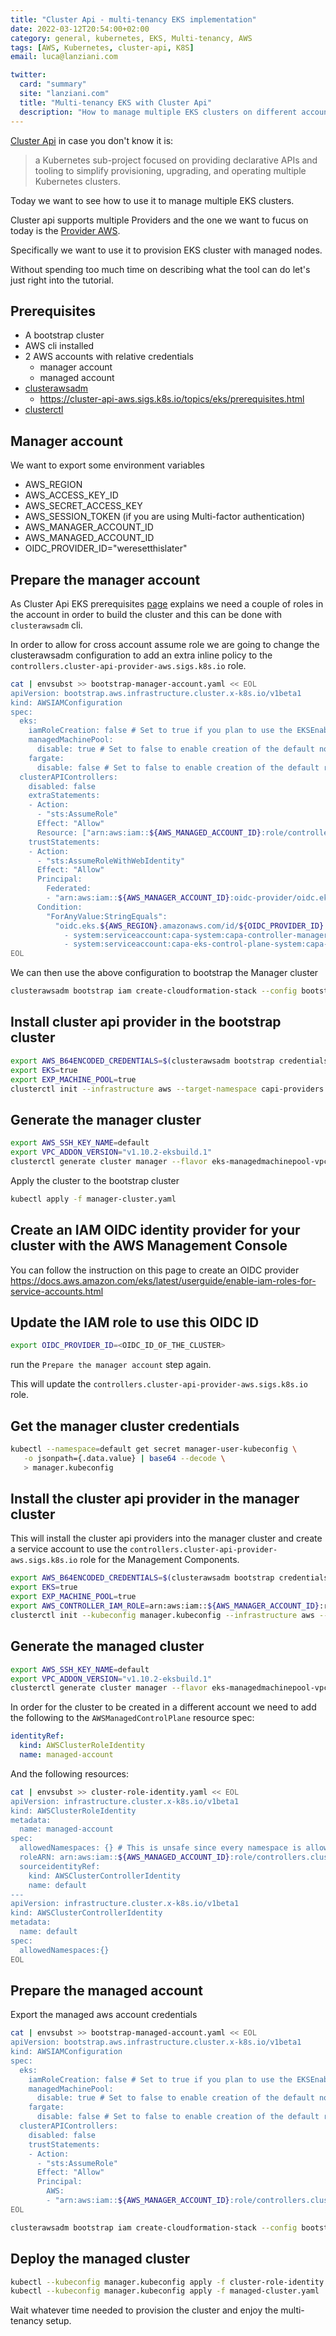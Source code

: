 ```yaml
---
title: "Cluster Api - multi-tenancy EKS implementation"
date: 2022-03-12T20:54:00+02:00
category: general, kubernetes, EKS, Multi-tenancy, AWS
tags: [AWS, Kubernetes, cluster-api, K8S]
email: luca@lanziani.com

twitter:
  card: "summary"
  site: "lanziani.com"
  title: "Multi-tenancy EKS with Cluster Api"
  description: "How to manage multiple EKS clusters on different accounts with Cluster Api"
---
```


[Cluster Api](https://cluster-api.sigs.k8s.io) in case you don't know it is:

> a Kubernetes sub-project focused on providing declarative APIs and tooling to simplify provisioning, upgrading, and operating multiple Kubernetes clusters.

Today we want to see how to use it to manage multiple EKS clusters.

<!-- more -->

Cluster api supports multiple Providers and the one we want to fucus on today is the [Provider AWS](https://cluster-api-aws.sigs.k8s.io/).

Specifically we want to use it to provision EKS cluster with managed nodes.

Without spending too much time on describing what the tool can do let's just right into the tutorial.

## Prerequisites

- A bootstrap cluster
- AWS cli installed
- 2 AWS accounts with relative credentials
  - manager account
  - managed account
- [clusterawsadm](https://github.com/kubernetes-sigs/cluster-api-provider-aws/releases)
  - https://cluster-api-aws.sigs.k8s.io/topics/eks/prerequisites.html
- [clusterctl](https://github.com/kubernetes-sigs/cluster-api/releases)


## Manager account

We want to export some environment variables

- AWS_REGION
- AWS_ACCESS_KEY_ID
- AWS_SECRET_ACCESS_KEY
- AWS_SESSION_TOKEN (if you are using Multi-factor authentication)
- AWS_MANAGER_ACCOUNT_ID
- AWS_MANAGED_ACCOUNT_ID
- OIDC_PROVIDER_ID="weresetthislater"


## Prepare the manager account

As Cluster Api EKS prerequisites [page](https://cluster-api-aws.sigs.k8s.io/topics/eks/prerequisites.html) explains we need a couple of roles in the account in order to build the cluster and this can be done with `clusterawsadm` cli.

In order to allow for cross account assume role we are going to change the clusterawsadm configuration to add an extra inline policy to the `controllers.cluster-api-provider-aws.sigs.k8s.io` role.

```bash
cat | envsubst >> bootstrap-manager-account.yaml << EOL
apiVersion: bootstrap.aws.infrastructure.cluster.x-k8s.io/v1beta1
kind: AWSIAMConfiguration
spec:
  eks:
    iamRoleCreation: false # Set to true if you plan to use the EKSEnableIAM feature flag to enable automatic creation of IAM roles
    managedMachinePool:
      disable: true # Set to false to enable creation of the default node role for managed machine pools
    fargate:
      disable: false # Set to false to enable creation of the default role for the fargate profiles
  clusterAPIControllers:
    disabled: false
    extraStatements:
    - Action:
      - "sts:AssumeRole"
      Effect: "Allow"
      Resource: ["arn:aws:iam::${AWS_MANAGED_ACCOUNT_ID}:role/controllers.cluster-api-provider-aws.sigs.k8s.io"]
    trustStatements:
    - Action:
      - "sts:AssumeRoleWithWebIdentity"
      Effect: "Allow"
      Principal:
        Federated:
        - "arn:aws:iam::${AWS_MANAGER_ACCOUNT_ID}:oidc-provider/oidc.eks.${AWS_REGION}.amazonaws.com/id/${OIDC_PROVIDER_ID}"
      Condition:
        "ForAnyValue:StringEquals":
          "oidc.eks.${AWS_REGION}.amazonaws.com/id/${OIDC_PROVIDER_ID}:sub":
            - system:serviceaccount:capa-system:capa-controller-manager
            - system:serviceaccount:capa-eks-control-plane-system:capa-eks-control-plane-controller-manager # Include if also using EKS
EOL
```

We can then use the above configuration to bootstrap the Manager cluster

```bash
clusterawsadm bootstrap iam create-cloudformation-stack --config bootstrap-manager-account.yaml
```

## Install cluster api provider in the bootstrap cluster

```bash
export AWS_B64ENCODED_CREDENTIALS=$(clusterawsadm bootstrap credentials encode-as-profile)
export EKS=true
export EXP_MACHINE_POOL=true
clusterctl init --infrastructure aws --target-namespace capi-providers
```

## Generate the manager cluster

```bash
export AWS_SSH_KEY_NAME=default
export VPC_ADDON_VERSION="v1.10.2-eksbuild.1"
clusterctl generate cluster manager --flavor eks-managedmachinepool-vpccni --kubernetes-version v1.20.2 --worker-machine-count=3 > manager-cluster.yaml
```

Apply the cluster to the bootstrap cluster

```bash
kubectl apply -f manager-cluster.yaml
```

## Create an IAM OIDC identity provider for your cluster with the AWS Management Console

You can follow the instruction on this page to create an OIDC provider https://docs.aws.amazon.com/eks/latest/userguide/enable-iam-roles-for-service-accounts.html

## Update the IAM role to use this OIDC ID

```bash
export OIDC_PROVIDER_ID=<OIDC_ID_OF_THE_CLUSTER>
```

run the `Prepare the manager account` step again.

This will update the `controllers.cluster-api-provider-aws.sigs.k8s.io` role.

## Get the manager cluster credentials

```bash
kubectl --namespace=default get secret manager-user-kubeconfig \
   -o jsonpath={.data.value} | base64 --decode \
   > manager.kubeconfig
```

## Install the cluster api provider in the manager cluster

This will install the cluster api providers into the manager cluster and create a service account to use the `controllers.cluster-api-provider-aws.sigs.k8s.io` role for the Management Components.

```bash
export AWS_B64ENCODED_CREDENTIALS=$(clusterawsadm bootstrap credentials encode-as-profile)
export EKS=true
export EXP_MACHINE_POOL=true
export AWS_CONTROLLER_IAM_ROLE=arn:aws:iam::${AWS_MANAGER_ACCOUNT_ID}:role/controllers.cluster-api-provider-aws.sigs.k8s.io
clusterctl init --kubeconfig manager.kubeconfig --infrastructure aws --target-namespace capi-providers
```

## Generate the managed cluster

```bash
export AWS_SSH_KEY_NAME=default
export VPC_ADDON_VERSION="v1.10.2-eksbuild.1"
clusterctl generate cluster manager --flavor eks-managedmachinepool-vpccni --kubernetes-version v1.20.2 --worker-machine-count=3 > managed-cluster.yaml
```

In order for the cluster to be created in a different account we need to add the following to the `AWSManagedControlPlane` resource spec:

```yaml
identityRef:
  kind: AWSClusterRoleIdentity
  name: managed-account
```

And the following resources:

```bash
cat | envsubst >> cluster-role-identity.yaml << EOL
apiVersion: infrastructure.cluster.x-k8s.io/v1beta1
kind: AWSClusterRoleIdentity
metadata:
  name: managed-account
spec:
  allowedNamespaces: {} # This is unsafe since every namespace is allowed to use the role identity
  roleARN: arn:aws:iam::${AWS_MANAGED_ACCOUNT_ID}:role/controllers.cluster-api-provider-aws.sigs.k8s.io
  sourceidentityRef:
    kind: AWSClusterControllerIdentity
    name: default
---
apiVersion: infrastructure.cluster.x-k8s.io/v1beta1
kind: AWSClusterControllerIdentity
metadata:
  name: default
spec:
  allowedNamespaces:{}
EOL
```

## Prepare the managed account

Export the managed aws account credentials

```bash
cat | envsubst >> bootstrap-managed-account.yaml << EOL
apiVersion: bootstrap.aws.infrastructure.cluster.x-k8s.io/v1beta1
kind: AWSIAMConfiguration
spec:
  eks:
    iamRoleCreation: false # Set to true if you plan to use the EKSEnableIAM feature flag to enable automatic creation of IAM roles
    managedMachinePool:
      disable: true # Set to false to enable creation of the default node role for managed machine pools
    fargate:
      disable: false # Set to false to enable creation of the default role for the fargate profiles
  clusterAPIControllers:
    disabled: false
    trustStatements:
    - Action:
      - "sts:AssumeRole"
      Effect: "Allow"
      Principal:
        AWS:
        - "arn:aws:iam::${AWS_MANAGER_ACCOUNT_ID}:role/controllers.cluster-api-provider-aws.sigs.k8s.io"
EOL
```

```bash
clusterawsadm bootstrap iam create-cloudformation-stack --config bootstrap-managed-account.yaml
```

## Deploy the managed cluster

```bash
kubectl --kubeconfig manager.kubeconfig apply -f cluster-role-identity.yaml
kubectl --kubeconfig manager.kubeconfig apply -f managed-cluster.yaml
```

Wait whatever time needed to provision the cluster and enjoy the multi-tenancy setup.